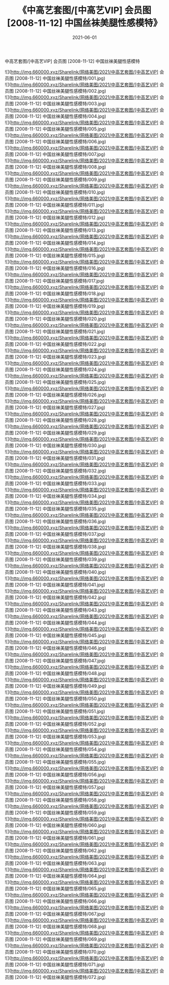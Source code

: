 ﻿---
layout: post
title:  《中高艺套图/[中高艺VIP] 会员图 [2008-11-12] 中国丝袜美腿性感模特》
date:   2021-06-01
img: http://img.660000.xyz/Sharelink/网络美图/2021/中高艺套图/[中高艺VIP] 会员图 [2008-11-12] 中国丝袜美腿性感模特/000.jpg
categories: [美女, 清纯, 唯美]
---

中高艺套图/[中高艺VIP] 会员图 [2008-11-12] 中国丝袜美腿性感模特

 ![](http://img.660000.xyz/Sharelink/网络美图/2021/中高艺套图/[中高艺VIP] 会员图 [2008-11-12] 中国丝袜美腿性感模特/001.jpg) <br>![](http://img.660000.xyz/Sharelink/网络美图/2021/中高艺套图/[中高艺VIP] 会员图 [2008-11-12] 中国丝袜美腿性感模特/002.jpg) <br>![](http://img.660000.xyz/Sharelink/网络美图/2021/中高艺套图/[中高艺VIP] 会员图 [2008-11-12] 中国丝袜美腿性感模特/003.jpg) <br>![](http://img.660000.xyz/Sharelink/网络美图/2021/中高艺套图/[中高艺VIP] 会员图 [2008-11-12] 中国丝袜美腿性感模特/004.jpg) <br>![](http://img.660000.xyz/Sharelink/网络美图/2021/中高艺套图/[中高艺VIP] 会员图 [2008-11-12] 中国丝袜美腿性感模特/005.jpg) <br>![](http://img.660000.xyz/Sharelink/网络美图/2021/中高艺套图/[中高艺VIP] 会员图 [2008-11-12] 中国丝袜美腿性感模特/006.jpg) <br>![](http://img.660000.xyz/Sharelink/网络美图/2021/中高艺套图/[中高艺VIP] 会员图 [2008-11-12] 中国丝袜美腿性感模特/007.jpg) <br>![](http://img.660000.xyz/Sharelink/网络美图/2021/中高艺套图/[中高艺VIP] 会员图 [2008-11-12] 中国丝袜美腿性感模特/008.jpg) <br>![](http://img.660000.xyz/Sharelink/网络美图/2021/中高艺套图/[中高艺VIP] 会员图 [2008-11-12] 中国丝袜美腿性感模特/009.jpg) <br>![](http://img.660000.xyz/Sharelink/网络美图/2021/中高艺套图/[中高艺VIP] 会员图 [2008-11-12] 中国丝袜美腿性感模特/010.jpg) <br>![](http://img.660000.xyz/Sharelink/网络美图/2021/中高艺套图/[中高艺VIP] 会员图 [2008-11-12] 中国丝袜美腿性感模特/011.jpg) <br>![](http://img.660000.xyz/Sharelink/网络美图/2021/中高艺套图/[中高艺VIP] 会员图 [2008-11-12] 中国丝袜美腿性感模特/012.jpg) <br>![](http://img.660000.xyz/Sharelink/网络美图/2021/中高艺套图/[中高艺VIP] 会员图 [2008-11-12] 中国丝袜美腿性感模特/013.jpg) <br>![](http://img.660000.xyz/Sharelink/网络美图/2021/中高艺套图/[中高艺VIP] 会员图 [2008-11-12] 中国丝袜美腿性感模特/014.jpg) <br>![](http://img.660000.xyz/Sharelink/网络美图/2021/中高艺套图/[中高艺VIP] 会员图 [2008-11-12] 中国丝袜美腿性感模特/015.jpg) <br>![](http://img.660000.xyz/Sharelink/网络美图/2021/中高艺套图/[中高艺VIP] 会员图 [2008-11-12] 中国丝袜美腿性感模特/016.jpg) <br>![](http://img.660000.xyz/Sharelink/网络美图/2021/中高艺套图/[中高艺VIP] 会员图 [2008-11-12] 中国丝袜美腿性感模特/017.jpg) <br>![](http://img.660000.xyz/Sharelink/网络美图/2021/中高艺套图/[中高艺VIP] 会员图 [2008-11-12] 中国丝袜美腿性感模特/018.jpg) <br>![](http://img.660000.xyz/Sharelink/网络美图/2021/中高艺套图/[中高艺VIP] 会员图 [2008-11-12] 中国丝袜美腿性感模特/019.jpg) <br>![](http://img.660000.xyz/Sharelink/网络美图/2021/中高艺套图/[中高艺VIP] 会员图 [2008-11-12] 中国丝袜美腿性感模特/020.jpg) <br>![](http://img.660000.xyz/Sharelink/网络美图/2021/中高艺套图/[中高艺VIP] 会员图 [2008-11-12] 中国丝袜美腿性感模特/021.jpg) <br>![](http://img.660000.xyz/Sharelink/网络美图/2021/中高艺套图/[中高艺VIP] 会员图 [2008-11-12] 中国丝袜美腿性感模特/022.jpg) <br>![](http://img.660000.xyz/Sharelink/网络美图/2021/中高艺套图/[中高艺VIP] 会员图 [2008-11-12] 中国丝袜美腿性感模特/023.jpg) <br>![](http://img.660000.xyz/Sharelink/网络美图/2021/中高艺套图/[中高艺VIP] 会员图 [2008-11-12] 中国丝袜美腿性感模特/024.jpg) <br>![](http://img.660000.xyz/Sharelink/网络美图/2021/中高艺套图/[中高艺VIP] 会员图 [2008-11-12] 中国丝袜美腿性感模特/025.jpg) <br>![](http://img.660000.xyz/Sharelink/网络美图/2021/中高艺套图/[中高艺VIP] 会员图 [2008-11-12] 中国丝袜美腿性感模特/026.jpg) <br>![](http://img.660000.xyz/Sharelink/网络美图/2021/中高艺套图/[中高艺VIP] 会员图 [2008-11-12] 中国丝袜美腿性感模特/027.jpg) <br>![](http://img.660000.xyz/Sharelink/网络美图/2021/中高艺套图/[中高艺VIP] 会员图 [2008-11-12] 中国丝袜美腿性感模特/028.jpg) <br>![](http://img.660000.xyz/Sharelink/网络美图/2021/中高艺套图/[中高艺VIP] 会员图 [2008-11-12] 中国丝袜美腿性感模特/029.jpg) <br>![](http://img.660000.xyz/Sharelink/网络美图/2021/中高艺套图/[中高艺VIP] 会员图 [2008-11-12] 中国丝袜美腿性感模特/030.jpg) <br>![](http://img.660000.xyz/Sharelink/网络美图/2021/中高艺套图/[中高艺VIP] 会员图 [2008-11-12] 中国丝袜美腿性感模特/031.jpg) <br>![](http://img.660000.xyz/Sharelink/网络美图/2021/中高艺套图/[中高艺VIP] 会员图 [2008-11-12] 中国丝袜美腿性感模特/032.jpg) <br>![](http://img.660000.xyz/Sharelink/网络美图/2021/中高艺套图/[中高艺VIP] 会员图 [2008-11-12] 中国丝袜美腿性感模特/033.jpg) <br>![](http://img.660000.xyz/Sharelink/网络美图/2021/中高艺套图/[中高艺VIP] 会员图 [2008-11-12] 中国丝袜美腿性感模特/034.jpg) <br>![](http://img.660000.xyz/Sharelink/网络美图/2021/中高艺套图/[中高艺VIP] 会员图 [2008-11-12] 中国丝袜美腿性感模特/035.jpg) <br>![](http://img.660000.xyz/Sharelink/网络美图/2021/中高艺套图/[中高艺VIP] 会员图 [2008-11-12] 中国丝袜美腿性感模特/036.jpg) <br>![](http://img.660000.xyz/Sharelink/网络美图/2021/中高艺套图/[中高艺VIP] 会员图 [2008-11-12] 中国丝袜美腿性感模特/037.jpg) <br>![](http://img.660000.xyz/Sharelink/网络美图/2021/中高艺套图/[中高艺VIP] 会员图 [2008-11-12] 中国丝袜美腿性感模特/038.jpg) <br>![](http://img.660000.xyz/Sharelink/网络美图/2021/中高艺套图/[中高艺VIP] 会员图 [2008-11-12] 中国丝袜美腿性感模特/039.jpg) <br>![](http://img.660000.xyz/Sharelink/网络美图/2021/中高艺套图/[中高艺VIP] 会员图 [2008-11-12] 中国丝袜美腿性感模特/040.jpg) <br>![](http://img.660000.xyz/Sharelink/网络美图/2021/中高艺套图/[中高艺VIP] 会员图 [2008-11-12] 中国丝袜美腿性感模特/041.jpg) <br>![](http://img.660000.xyz/Sharelink/网络美图/2021/中高艺套图/[中高艺VIP] 会员图 [2008-11-12] 中国丝袜美腿性感模特/042.jpg) <br>![](http://img.660000.xyz/Sharelink/网络美图/2021/中高艺套图/[中高艺VIP] 会员图 [2008-11-12] 中国丝袜美腿性感模特/043.jpg) <br>![](http://img.660000.xyz/Sharelink/网络美图/2021/中高艺套图/[中高艺VIP] 会员图 [2008-11-12] 中国丝袜美腿性感模特/044.jpg) <br>![](http://img.660000.xyz/Sharelink/网络美图/2021/中高艺套图/[中高艺VIP] 会员图 [2008-11-12] 中国丝袜美腿性感模特/045.jpg) <br>![](http://img.660000.xyz/Sharelink/网络美图/2021/中高艺套图/[中高艺VIP] 会员图 [2008-11-12] 中国丝袜美腿性感模特/046.jpg) <br>![](http://img.660000.xyz/Sharelink/网络美图/2021/中高艺套图/[中高艺VIP] 会员图 [2008-11-12] 中国丝袜美腿性感模特/047.jpg) <br>![](http://img.660000.xyz/Sharelink/网络美图/2021/中高艺套图/[中高艺VIP] 会员图 [2008-11-12] 中国丝袜美腿性感模特/048.jpg) <br>![](http://img.660000.xyz/Sharelink/网络美图/2021/中高艺套图/[中高艺VIP] 会员图 [2008-11-12] 中国丝袜美腿性感模特/049.jpg) <br>![](http://img.660000.xyz/Sharelink/网络美图/2021/中高艺套图/[中高艺VIP] 会员图 [2008-11-12] 中国丝袜美腿性感模特/050.jpg) <br>![](http://img.660000.xyz/Sharelink/网络美图/2021/中高艺套图/[中高艺VIP] 会员图 [2008-11-12] 中国丝袜美腿性感模特/051.jpg) <br>![](http://img.660000.xyz/Sharelink/网络美图/2021/中高艺套图/[中高艺VIP] 会员图 [2008-11-12] 中国丝袜美腿性感模特/052.jpg) <br>![](http://img.660000.xyz/Sharelink/网络美图/2021/中高艺套图/[中高艺VIP] 会员图 [2008-11-12] 中国丝袜美腿性感模特/053.jpg) <br>![](http://img.660000.xyz/Sharelink/网络美图/2021/中高艺套图/[中高艺VIP] 会员图 [2008-11-12] 中国丝袜美腿性感模特/054.jpg) <br>![](http://img.660000.xyz/Sharelink/网络美图/2021/中高艺套图/[中高艺VIP] 会员图 [2008-11-12] 中国丝袜美腿性感模特/055.jpg) <br>![](http://img.660000.xyz/Sharelink/网络美图/2021/中高艺套图/[中高艺VIP] 会员图 [2008-11-12] 中国丝袜美腿性感模特/056.jpg) <br>![](http://img.660000.xyz/Sharelink/网络美图/2021/中高艺套图/[中高艺VIP] 会员图 [2008-11-12] 中国丝袜美腿性感模特/057.jpg) <br>![](http://img.660000.xyz/Sharelink/网络美图/2021/中高艺套图/[中高艺VIP] 会员图 [2008-11-12] 中国丝袜美腿性感模特/058.jpg) <br>![](http://img.660000.xyz/Sharelink/网络美图/2021/中高艺套图/[中高艺VIP] 会员图 [2008-11-12] 中国丝袜美腿性感模特/059.jpg) <br>![](http://img.660000.xyz/Sharelink/网络美图/2021/中高艺套图/[中高艺VIP] 会员图 [2008-11-12] 中国丝袜美腿性感模特/060.jpg) <br>![](http://img.660000.xyz/Sharelink/网络美图/2021/中高艺套图/[中高艺VIP] 会员图 [2008-11-12] 中国丝袜美腿性感模特/061.jpg) <br>![](http://img.660000.xyz/Sharelink/网络美图/2021/中高艺套图/[中高艺VIP] 会员图 [2008-11-12] 中国丝袜美腿性感模特/062.jpg) <br>![](http://img.660000.xyz/Sharelink/网络美图/2021/中高艺套图/[中高艺VIP] 会员图 [2008-11-12] 中国丝袜美腿性感模特/063.jpg) <br>![](http://img.660000.xyz/Sharelink/网络美图/2021/中高艺套图/[中高艺VIP] 会员图 [2008-11-12] 中国丝袜美腿性感模特/064.jpg) <br>![](http://img.660000.xyz/Sharelink/网络美图/2021/中高艺套图/[中高艺VIP] 会员图 [2008-11-12] 中国丝袜美腿性感模特/065.jpg) <br>![](http://img.660000.xyz/Sharelink/网络美图/2021/中高艺套图/[中高艺VIP] 会员图 [2008-11-12] 中国丝袜美腿性感模特/066.jpg) <br>![](http://img.660000.xyz/Sharelink/网络美图/2021/中高艺套图/[中高艺VIP] 会员图 [2008-11-12] 中国丝袜美腿性感模特/067.jpg) <br>![](http://img.660000.xyz/Sharelink/网络美图/2021/中高艺套图/[中高艺VIP] 会员图 [2008-11-12] 中国丝袜美腿性感模特/068.jpg) <br>![](http://img.660000.xyz/Sharelink/网络美图/2021/中高艺套图/[中高艺VIP] 会员图 [2008-11-12] 中国丝袜美腿性感模特/069.jpg) <br>![](http://img.660000.xyz/Sharelink/网络美图/2021/中高艺套图/[中高艺VIP] 会员图 [2008-11-12] 中国丝袜美腿性感模特/070.jpg) <br>![](http://img.660000.xyz/Sharelink/网络美图/2021/中高艺套图/[中高艺VIP] 会员图 [2008-11-12] 中国丝袜美腿性感模特/071.jpg) <br>![](http://img.660000.xyz/Sharelink/网络美图/2021/中高艺套图/[中高艺VIP] 会员图 [2008-11-12] 中国丝袜美腿性感模特/072.jpg) <br>